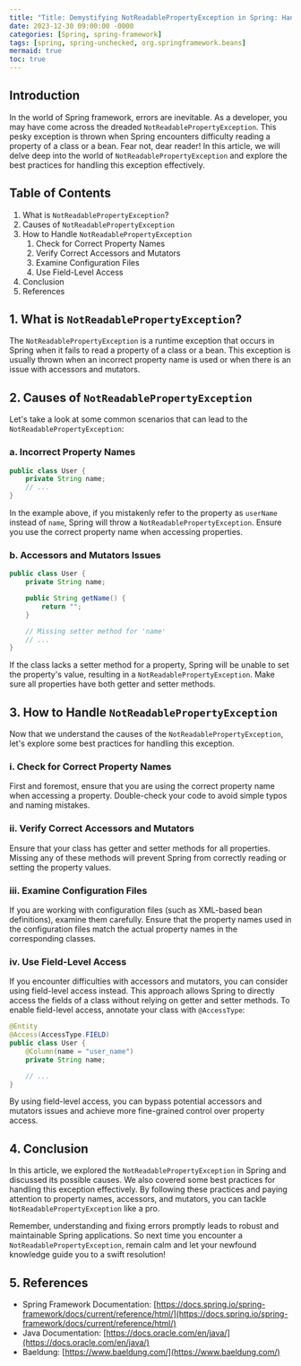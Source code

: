 ```yaml
---
title: "Title: Demystifying NotReadablePropertyException in Spring: Handling Unreadable Property Errors Like A Pro"
date: 2023-12-30 09:00:00 -0000
categories: [Spring, spring-framework]
tags: [spring, spring-unchecked, org.springframework.beans]
mermaid: true
toc: true
---
```



## Introduction
In the world of Spring framework, errors are inevitable. As a developer, you may have come across the dreaded `NotReadablePropertyException`. This pesky exception is thrown when Spring encounters difficulty reading a property of a class or a bean. Fear not, dear reader! In this article, we will delve deep into the world of `NotReadablePropertyException` and explore the best practices for handling this exception effectively.

## Table of Contents
1. What is `NotReadablePropertyException`?
2. Causes of `NotReadablePropertyException`
3. How to Handle `NotReadablePropertyException`
    1. Check for Correct Property Names
    2. Verify Correct Accessors and Mutators
    3. Examine Configuration Files
    4. Use Field-Level Access
4. Conclusion
5. References

## 1. What is `NotReadablePropertyException`?
The `NotReadablePropertyException` is a runtime exception that occurs in Spring when it fails to read a property of a class or a bean. This exception is usually thrown when an incorrect property name is used or when there is an issue with accessors and mutators.

## 2. Causes of `NotReadablePropertyException`
Let's take a look at some common scenarios that can lead to the `NotReadablePropertyException`:

### a. Incorrect Property Names
```java
public class User {
    private String name;
    // ...
}
```
In the example above, if you mistakenly refer to the property as `userName` instead of `name`, Spring will throw a `NotReadablePropertyException`. Ensure you use the correct property name when accessing properties.

### b. Accessors and Mutators Issues
```java
public class User {
    private String name;

    public String getName() {
        return "";
    }

    // Missing setter method for 'name'
    // ...
}
```
If the class lacks a setter method for a property, Spring will be unable to set the property's value, resulting in a `NotReadablePropertyException`. Make sure all properties have both getter and setter methods.

## 3. How to Handle `NotReadablePropertyException`
Now that we understand the causes of the `NotReadablePropertyException`, let's explore some best practices for handling this exception.

### i. Check for Correct Property Names
First and foremost, ensure that you are using the correct property name when accessing a property. Double-check your code to avoid simple typos and naming mistakes.

### ii. Verify Correct Accessors and Mutators
Ensure that your class has getter and setter methods for all properties. Missing any of these methods will prevent Spring from correctly reading or setting the property values. 

### iii. Examine Configuration Files
If you are working with configuration files (such as XML-based bean definitions), examine them carefully. Ensure that the property names used in the configuration files match the actual property names in the corresponding classes.

### iv. Use Field-Level Access
If you encounter difficulties with accessors and mutators, you can consider using field-level access instead. This approach allows Spring to directly access the fields of a class without relying on getter and setter methods. To enable field-level access, annotate your class with `@AccessType`:

```java
@Entity
@Access(AccessType.FIELD)
public class User {
    @Column(name = "user_name")
    private String name;

    // ...
}
```

By using field-level access, you can bypass potential accessors and mutators issues and achieve more fine-grained control over property access.

## 4. Conclusion
In this article, we explored the `NotReadablePropertyException` in Spring and discussed its possible causes. We also covered some best practices for handling this exception effectively. By following these practices and paying attention to property names, accessors, and mutators, you can tackle `NotReadablePropertyException` like a pro.

Remember, understanding and fixing errors promptly leads to robust and maintainable Spring applications. So next time you encounter a `NotReadablePropertyException`, remain calm and let your newfound knowledge guide you to a swift resolution!

## 5. References
- Spring Framework Documentation: [https://docs.spring.io/spring-framework/docs/current/reference/html/](https://docs.spring.io/spring-framework/docs/current/reference/html/)
- Java Documentation: [https://docs.oracle.com/en/java/](https://docs.oracle.com/en/java/)
- Baeldung: [https://www.baeldung.com/](https://www.baeldung.com/)